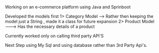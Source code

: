 Working on an e-commerce platform using Java and Sprinboot

Developed the models first 
1> Category Model --> Rather then keeping the model just a String , made it a class for future expansion
2> Product Model ---> Has the necessary details of a product

Currently worked only on calling third party API'S 

Next Step using My Sql and using database rather than 3rd Party Api's.
